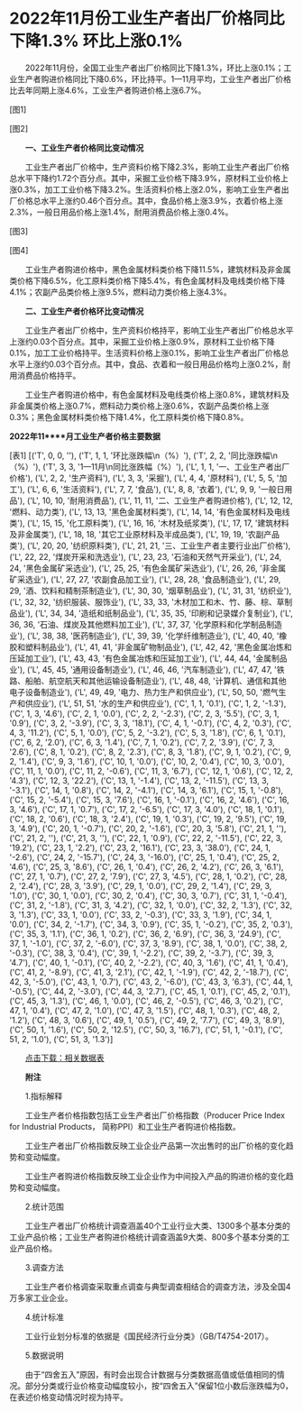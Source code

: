 # 2022年11月份工业生产者出厂价格同比下降1.3% 环比上涨0.1%

　　2022年11月份，全国工业生产者出厂价格同比下降1.3%，环比上涨0.1%；工业生产者购进价格同比下降0.6%，环比持平。1—11月平均，工业生产者出厂价格比去年同期上涨4.6%，工业生产者购进价格上涨6.7%。

[图1]

[图2]

　　**一、工业生产者价格同比变动情况**

　　工业生产者出厂价格中，生产资料价格下降2.3%，影响工业生产者出厂价格总水平下降约1.72个百分点。其中，采掘工业价格下降3.9%，原材料工业价格上涨0.3%，加工工业价格下降3.2%。生活资料价格上涨2.0%，影响工业生产者出厂价格总水平上涨约0.46个百分点。其中，食品价格上涨3.9%，衣着价格上涨2.3%，一般日用品价格上涨1.4%，耐用消费品价格上涨0.4%。

[图3]

[图4]

　　工业生产者购进价格中，黑色金属材料类价格下降11.5%，建筑材料及非金属类价格下降6.5%，化工原料类价格下降5.4%，有色金属材料及电线类价格下降4.1%；农副产品类价格上涨9.5%，燃料动力类价格上涨4.3%。

　　**二、工业生产者价格环比变动情况**

　　工业生产者出厂价格中，生产资料价格持平，影响工业生产者出厂价格总水平上涨约0.03个百分点。其中，采掘工业价格上涨0.9%，原材料工业价格下降0.1%，加工工业价格持平。生活资料价格上涨0.1%，影响工业生产者出厂价格总水平上涨约0.03个百分点。其中，食品、衣着和一般日用品价格均上涨0.2%，耐用消费品价格持平。

　　工业生产者购进价格中，有色金属材料及电线类价格上涨0.8%，建筑材料及非金属类价格上涨0.7%，燃料动力类价格上涨0.6%，农副产品类价格上涨0.3%；黑色金属材料类价格下降1.4%，化工原料类价格下降0.8%。

**2022****年****11****月工业生产者价格主要数据**

[表1]
[('T', 0, 0, ''), ('T', 1, 1, '环比涨跌幅\n（%）'), ('T', 2, 2, '同比涨跌幅\n（%）'), ('T', 3, 3, '1—11月\n同比涨跌幅（%）'), ('L', 1, 1, '一、工业生产者出厂价格'), ('L', 2, 2, '生产资料'), ('L', 3, 3, '采掘'), ('L', 4, 4, '原材料'), ('L', 5, 5, '加工'), ('L', 6, 6, '生活资料'), ('L', 7, 7, '食品'), ('L', 8, 8, '衣着'), ('L', 9, 9, '一般日用品'), ('L', 10, 10, '耐用消费品'), ('L', 11, 11, '二、工业生产者购进价格'), ('L', 12, 12, '燃料、动力类'), ('L', 13, 13, '黑色金属材料类'), ('L', 14, 14, '有色金属材料及电线类'), ('L', 15, 15, '化工原料类'), ('L', 16, 16, '木材及纸浆类'), ('L', 17, 17, '建筑材料及非金属类'), ('L', 18, 18, '其它工业原材料及半成品类'), ('L', 19, 19, '农副产品类'), ('L', 20, 20, '纺织原料类'), ('L', 21, 21, '三、工业生产者主要行业出厂价格'), ('L', 22, 22, '煤炭开采和洗选业'), ('L', 23, 23, '石油和天然气开采业'), ('L', 24, 24, '黑色金属矿采选业'), ('L', 25, 25, '有色金属矿采选业'), ('L', 26, 26, '非金属矿采选业'), ('L', 27, 27, '农副食品加工业'), ('L', 28, 28, '食品制造业'), ('L', 29, 29, '酒、饮料和精制茶制造业'), ('L', 30, 30, '烟草制品业'), ('L', 31, 31, '纺织业'), ('L', 32, 32, '纺织服装、服饰业'), ('L', 33, 33, '木材加工和木、竹、藤、棕、草制品业'), ('L', 34, 34, '造纸和纸制品业'), ('L', 35, 35, '印刷和记录媒介复制业'), ('L', 36, 36, '石油、煤炭及其他燃料加工业'), ('L', 37, 37, '化学原料和化学制品制造业'), ('L', 38, 38, '医药制造业'), ('L', 39, 39, '化学纤维制造业'), ('L', 40, 40, '橡胶和塑料制品业'), ('L', 41, 41, '非金属矿物制品业'), ('L', 42, 42, '黑色金属冶炼和压延加工业'), ('L', 43, 43, '有色金属冶炼和压延加工业'), ('L', 44, 44, '金属制品业'), ('L', 45, 45, '通用设备制造业'), ('L', 46, 46, '汽车制造业'), ('L', 47, 47, '铁路、船舶、航空航天和其他运输设备制造业'), ('L', 48, 48, '计算机、通信和其他电子设备制造业'), ('L', 49, 49, '电力、热力生产和供应业'), ('L', 50, 50, '燃气生产和供应业'), ('L', 51, 51, '水的生产和供应业'), ('C', 1, 1, '0.1'), ('C', 1, 2, '-1.3'), ('C', 1, 3, '4.6'), ('C', 2, 1, '0.0'), ('C', 2, 2, '-2.3'), ('C', 2, 3, '5.5'), ('C', 3, 1, '0.9'), ('C', 3, 2, '-3.9'), ('C', 3, 3, '18.1'), ('C', 4, 1, '-0.1'), ('C', 4, 2, '0.3'), ('C', 4, 3, '11.2'), ('C', 5, 1, '0.0'), ('C', 5, 2, '-3.2'), ('C', 5, 3, '1.8'), ('C', 6, 1, '0.1'), ('C', 6, 2, '2.0'), ('C', 6, 3, '1.4'), ('C', 7, 1, '0.2'), ('C', 7, 2, '3.9'), ('C', 7, 3, '2.6'), ('C', 8, 1, '0.2'), ('C', 8, 2, '2.3'), ('C', 8, 3, '1.8'), ('C', 9, 1, '0.2'), ('C', 9, 2, '1.4'), ('C', 9, 3, '1.6'), ('C', 10, 1, '0.0'), ('C', 10, 2, '0.4'), ('C', 10, 3, '0.0'), ('C', 11, 1, '0.0'), ('C', 11, 2, '-0.6'), ('C', 11, 3, '6.7'), ('C', 12, 1, '0.6'), ('C', 12, 2, '4.3'), ('C', 12, 3, '22.2'), ('C', 13, 1, '-1.4'), ('C', 13, 2, '-11.5'), ('C', 13, 3, '-3.1'), ('C', 14, 1, '0.8'), ('C', 14, 2, '-4.1'), ('C', 14, 3, '6.1'), ('C', 15, 1, '-0.8'), ('C', 15, 2, '-5.4'), ('C', 15, 3, '7.6'), ('C', 16, 1, '-0.1'), ('C', 16, 2, '4.6'), ('C', 16, 3, '4.6'), ('C', 17, 1, '0.7'), ('C', 17, 2, '-6.5'), ('C', 17, 3, '4.0'), ('C', 18, 1, '0.1'), ('C', 18, 2, '0.6'), ('C', 18, 3, '2.4'), ('C', 19, 1, '0.3'), ('C', 19, 2, '9.5'), ('C', 19, 3, '4.9'), ('C', 20, 1, '-0.7'), ('C', 20, 2, '-1.6'), ('C', 20, 3, '5.8'), ('C', 21, 1, ''), ('C', 21, 2, ''), ('C', 21, 3, ''), ('C', 22, 1, '0.9'), ('C', 22, 2, '-11.5'), ('C', 22, 3, '19.2'), ('C', 23, 1, '2.2'), ('C', 23, 2, '16.1'), ('C', 23, 3, '38.0'), ('C', 24, 1, '-2.6'), ('C', 24, 2, '-15.7'), ('C', 24, 3, '-16.0'), ('C', 25, 1, '0.4'), ('C', 25, 2, '4.6'), ('C', 25, 3, '8.6'), ('C', 26, 1, '0.4'), ('C', 26, 2, '4.2'), ('C', 26, 3, '6.1'), ('C', 27, 1, '0.7'), ('C', 27, 2, '7.9'), ('C', 27, 3, '4.5'), ('C', 28, 1, '0.2'), ('C', 28, 2, '2.4'), ('C', 28, 3, '3.9'), ('C', 29, 1, '0.0'), ('C', 29, 2, '1.4'), ('C', 29, 3, '1.0'), ('C', 30, 1, '0.0'), ('C', 30, 2, '0.4'), ('C', 30, 3, '0.7'), ('C', 31, 1, '-0.4'), ('C', 31, 2, '-1.8'), ('C', 31, 3, '4.2'), ('C', 32, 1, '0.0'), ('C', 32, 2, '1.3'), ('C', 32, 3, '1.3'), ('C', 33, 1, '0.0'), ('C', 33, 2, '-0.3'), ('C', 33, 3, '1.9'), ('C', 34, 1, '0.0'), ('C', 34, 2, '-1.7'), ('C', 34, 3, '0.9'), ('C', 35, 1, '-0.2'), ('C', 35, 2, '0.3'), ('C', 35, 3, '1.1'), ('C', 36, 1, '0.2'), ('C', 36, 2, '6.9'), ('C', 36, 3, '24.9'), ('C', 37, 1, '-1.0'), ('C', 37, 2, '-6.0'), ('C', 37, 3, '8.9'), ('C', 38, 1, '0.0'), ('C', 38, 2, '-0.3'), ('C', 38, 3, '0.4'), ('C', 39, 1, '-2.2'), ('C', 39, 2, '-3.7'), ('C', 39, 3, '4.7'), ('C', 40, 1, '-0.1'), ('C', 40, 2, '-2.2'), ('C', 40, 3, '1.6'), ('C', 41, 1, '0.4'), ('C', 41, 2, '-8.9'), ('C', 41, 3, '2.1'), ('C', 42, 1, '-1.9'), ('C', 42, 2, '-18.7'), ('C', 42, 3, '-5.0'), ('C', 43, 1, '0.7'), ('C', 43, 2, '-6.0'), ('C', 43, 3, '6.3'), ('C', 44, 1, '-0.5'), ('C', 44, 2, '-3.0'), ('C', 44, 3, '2.7'), ('C', 45, 1, '0.1'), ('C', 45, 2, '0.1'), ('C', 45, 3, '1.3'), ('C', 46, 1, '0.0'), ('C', 46, 2, '-0.5'), ('C', 46, 3, '0.2'), ('C', 47, 1, '0.4'), ('C', 47, 2, '1.0'), ('C', 47, 3, '1.5'), ('C', 48, 1, '0.3'), ('C', 48, 2, '1.2'), ('C', 48, 3, '0.6'), ('C', 49, 1, '0.5'), ('C', 49, 2, '7.7'), ('C', 49, 3, '8.9'), ('C', 50, 1, '1.6'), ('C', 50, 2, '12.5'), ('C', 50, 3, '16.7'), ('C', 51, 1, '-0.1'), ('C', 51, 2, '1.0'), ('C', 51, 3, '1.3')]

　　[点击下载：相关数据表](http://www.stats.gov.cn/sj/zxfb/202302/W020230203610496174521.xlsx)

　　**附注**

　　1.指标解释

　　工业生产者价格指数包括工业生产者出厂价格指数（Producer Price Index for Industrial Products， 简称PPI）和工业生产者购进价格指数。

　　工业生产者出厂价格指数反映工业企业产品第一次出售时的出厂价格的变化趋势和变动幅度。

　　工业生产者购进价格指数反映工业企业作为中间投入产品的购进价格的变化趋势和变动幅度。

　　2.统计范围

　　工业生产者出厂价格统计调查涵盖40个工业行业大类、1300多个基本分类的工业产品价格；工业生产者购进价格统计调查涵盖9大类、800多个基本分类的工业产品价格。

　　3.调查方法

　　工业生产者价格调查采取重点调查与典型调查相结合的调查方法，涉及全国4万多家工业企业。

　　4.统计标准

　　工业行业划分标准的依据是《国民经济行业分类》（GB/T4754-2017）。

　　5.数据说明

　　由于“四舍五入”原因，有时会出现合计数据与分类数据高值或低值相同的情况。部分分类或行业价格变动幅度较小，按“四舍五入”保留1位小数后涨跌幅为0，在表述价格变动情况时视为持平。